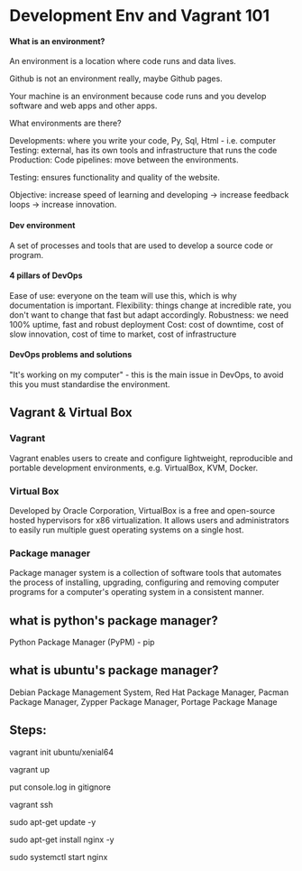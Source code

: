 # Development Env and Vagrant 101

#### What is an environment?
An environment is a location where code runs and data lives.

Github is not an environment really, maybe Github pages.

Your machine is an environment because code runs and you develop software and web apps and other apps.

What environments are there?

Developments:
where you write your code, Py, Sql, Html - i.e. computer
Testing:
external, has its own tools and infrastructure that runs the code
Production:
Code pipelines: move between the environments.

Testing: ensures functionality and quality of the website.

Objective: increase speed of learning and developing -> increase feedback loops -> increase innovation.

#### Dev environment

A set of processes and tools that are used to develop a source code or program.

#### 4 pillars of DevOps

Ease of use: everyone on the team will use this, which is why documentation is important.
Flexibility: things change at incredible rate, you don't want to change that fast but adapt accordingly.
Robustness: we need 100% uptime, fast and robust deployment
Cost: cost of downtime, cost of slow innovation, cost of time to market, cost of infrastructure

#### DevOps problems and solutions

"It's working on my computer" - this is the main issue in DevOps, to avoid this you must standardise the environment.

## Vagrant & Virtual Box

### Vagrant

Vagrant enables users to create and configure lightweight, reproducible and portable development environments, e.g. VirtualBox, KVM, Docker.

### Virtual Box

Developed by Oracle Corporation, VirtualBox is a free and open-source hosted hypervisors for x86 virtualization. It allows users and administrators to easily run multiple guest operating systems on a single host.  

### Package manager
Package manager system is a collection of software tools that automates the process of installing, upgrading, configuring and removing computer programs for a computer's operating system in a consistent manner.

## what is python's package manager?
Python Package Manager (PyPM) - pip


## what is ubuntu's package manager?
 Debian Package Management System, Red Hat Package Manager, Pacman Package Manager, Zypper Package Manager, Portage Package Manage

## Steps:
vagrant init ubuntu/xenial64

vagrant up

put console.log in gitignore

vagrant ssh

sudo apt-get update -y

sudo apt-get install nginx -y

sudo systemctl start nginx
